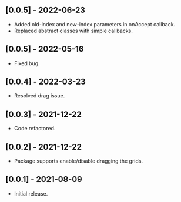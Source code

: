 ## [0.0.5] - 2022-06-23

* Added old-index and new-index parameters in onAccept callback.
* Replaced abstract classes with simple callbacks.

## [0.0.5] - 2022-05-16

* Fixed bug.

## [0.0.4] - 2022-03-23

* Resolved drag issue.

## [0.0.3] - 2021-12-22

* Code refactored.

## [0.0.2] - 2021-12-22

* Package supports enable/disable dragging the grids.

## [0.0.1] - 2021-08-09

* Initial release.
